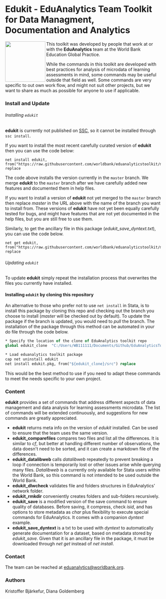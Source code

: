 ﻿**Edukit - EduAnalytics Team Toolkit for Data Managment, Documentation and Analytics**
=====
<img align="left" src="https://user-images.githubusercontent.com/43160181/62169131-58ea6a00-b2f5-11e9-977f-18117cc9e42d.png" width="130">

This toolkit was developed by people that work at or with the **EduAnalytics** team at the World Bank Education Global Practice.

While the commands in this toolkit are developed with best practices for analysis of microdata of learning assessments in mind, some commands may be useful outside that field as well. Some commands are very specific to out own work flow, and might not suit other projects, but we want to share as much as possible for anyone to use if applicable.



### **Install and Update**

###### Installing `edukit`
 **edukit** is currently not published on [SSC](https://www.stata.com/support/ssc-installation/), so it cannot be installed through `ssc install`.

If you want to install the most recent carefully curated version of  **edukit** then you can use the code below:

```
net install edukit, from("https://raw.githubusercontent.com/worldbank/eduanalyticstoolkit/master/src") replace
```

The code above installs the version currently in the `master` branch. We merge **edukit** to the `master` branch after we have carefully added new features and documented them in help files.

If you want to install a version of **edukit** not yet merged to the `master` branch then replace _master_ in the URL above with the name of the branch you want to install from. These versions of **edukit** have not yet been equally carefully tested for bugs, and might have features that are not yet documented in the help files, but you are still free to use them.

Similarly, to get the ancillary file in this package (_edukit_save_dyntext.txt_), you can use the code below.
```
net get edukit, from("https://raw.githubusercontent.com/worldbank/eduanalyticstoolkit/master/src") replace
```

###### Updating `edukit`
To update **edukit** simply repeat the installation process that overwrites the files you currently have installed.

#### Installing `edukit` by cloning this repository
An alternative to those who prefer not to use `net install` in Stata, is to install this package by cloning this repo and checking out the branch you choose to install (_master_ will be checked out by default). To update the package if the branch is updated, you would need to _pull_ the branch. The installation of the package through this method can be automated in your do file through the code below.

```stata
* Specify the location of the clone of EduAnalytics toolkit repo
global edukit_clone  "C:/Users/WB111111/Documents/Github/EduAnalyticsToolkit"

* Load eduanalytics toolkit package
cap net uninstall edukit
net install edukit.pkg, from("${edukit_clone}/src") replace
```

This would be the best method to use if you need to adapt these commands to meet the needs specific to your own project.

### **Content**
**edukit** provides a set of commands that address different aspects of data management and data analysis for
learning assessments microdata. The list of commands will be extended continuously, and suggestions for
new commands are greatly appreciated.

 - **edukit** returns meta info on the version of _edukit_ installed.
 Can be used to ensure that the team uses the same version.
 - **edukit_comparefiles** compares two files and list all the differences.
It is similar to _cf_, but better at handling different number of observations,
the data doesn't need to be sorted, and it can create a markdown file of the differences.
 - **edukit_datalibweb** calls _datalibweb_ repeatedly to prevent breaking a loop if connection is temporarily lost or other issues arise while querying many files. _Datalibweb_ is a currently only available for Stata users within the World Bank, so this command is not intended to be used outside the World Bank.
 - **edukit_dlwcheck** validates file and folders structures in EduAnalytics' network folder.
 - **edukit_rmkdir** conveniently creates folders and sub-folders recursively.
 - **edukit_save** is a modified version of the save command to ensure quality of databases.
Before saving, it compress, check _isid_, and has options to store metadata as _char_
plus flexibility to execute special commands for EduAnalytics.
It comes with a companion _dyntext_ example.
- **edukit_save_dyntext** is a txt to be used with _dyntext_ to automatically generate
documentation for a dataset, based on metadata stored by _edukit_save_. Given that it
is an ancillary file in the package, it must be downloaded through _net get_ instead of _net install_.

### **Contact**
The team can be reached at [eduanalytics@worldbank.org](mailto:eduanalytics@worldbank.org).

### **Authors**
Kristoffer Bjärkefur, Diana Goldemberg
